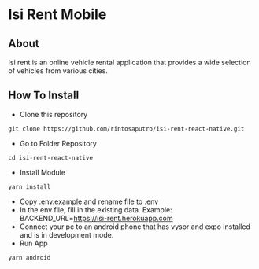 # Isi Rent Mobile

## About
Isi rent is an online vehicle rental application that provides a wide selection of vehicles from various cities.

## How To Install
- Clone this repository
```
git clone https://github.com/rintosaputro/isi-rent-react-native.git
```
- Go to Folder Repository
```
cd isi-rent-react-native
```
- Install Module
```
yarn install
```
- Copy .env.example and rename file to .env
- In the env file, fill in the existing data. Example: BACKEND_URL=https://isi-rent.herokuapp.com
- Connect your pc to an android phone that has vysor and expo installed and is in development mode.
- Run App
```
yarn android
```
